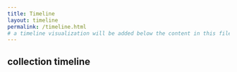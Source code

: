```yaml
---
title: Timeline
layout: timeline
permalink: /timeline.html
# a timeline visualization will be added below the content in this file
---
```


## collection timeline
